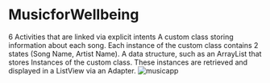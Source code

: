# MusicforWellbeing
6 Activities that are linked via explicit intents
A custom class storing information about each song. Each instance of the custom class contains 2 states 
(Song Name, Artist Name). 
A data structure, such as an ArrayList that stores Instances of the custom class. These instances are retrieved and displayed 
in a ListView via an Adapter.
![musicapp](https://user-images.githubusercontent.com/29640816/40731445-4d8caf6c-63ee-11e8-9da2-2feacc8d0f8e.gif)
